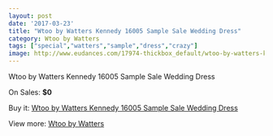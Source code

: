 ```yaml
---
layout: post
date: '2017-03-23'
title: "Wtoo by Watters Kennedy 16005 Sample Sale Wedding Dress"
category: Wtoo by Watters
tags: ["special","watters","sample","dress","crazy"]
image: http://www.eudances.com/17974-thickbox_default/wtoo-by-watters-kennedy-16005-sample-sale-wedding-dress.jpg
---
```

Wtoo by Watters Kennedy 16005 Sample Sale Wedding Dress

On Sales: **$0**
<a href="https://www.eudances.com/en/wtoo-by-watters/5217-wtoo-by-watters-kennedy-16005-sample-sale-wedding-dress.html"><amp-img layout="responsive" width="600" height="600" src="//www.eudances.com/17974-thickbox_default/wtoo-by-watters-kennedy-16005-sample-sale-wedding-dress.jpg" alt="Wtoo by Watters Kennedy 16005 Sample Sale Wedding Dress 0" /></a>
<a href="https://www.eudances.com/en/wtoo-by-watters/5217-wtoo-by-watters-kennedy-16005-sample-sale-wedding-dress.html"><amp-img layout="responsive" width="600" height="600" src="//www.eudances.com/17977-thickbox_default/wtoo-by-watters-kennedy-16005-sample-sale-wedding-dress.jpg" alt="Wtoo by Watters Kennedy 16005 Sample Sale Wedding Dress 1" /></a>
<a href="https://www.eudances.com/en/wtoo-by-watters/5217-wtoo-by-watters-kennedy-16005-sample-sale-wedding-dress.html"><amp-img layout="responsive" width="600" height="600" src="//www.eudances.com/17976-thickbox_default/wtoo-by-watters-kennedy-16005-sample-sale-wedding-dress.jpg" alt="Wtoo by Watters Kennedy 16005 Sample Sale Wedding Dress 2" /></a>
<a href="https://www.eudances.com/en/wtoo-by-watters/5217-wtoo-by-watters-kennedy-16005-sample-sale-wedding-dress.html"><amp-img layout="responsive" width="600" height="600" src="//www.eudances.com/17975-thickbox_default/wtoo-by-watters-kennedy-16005-sample-sale-wedding-dress.jpg" alt="Wtoo by Watters Kennedy 16005 Sample Sale Wedding Dress 3" /></a>

Buy it: [Wtoo by Watters Kennedy 16005 Sample Sale Wedding Dress](https://www.eudances.com/en/wtoo-by-watters/5217-wtoo-by-watters-kennedy-16005-sample-sale-wedding-dress.html "Wtoo by Watters Kennedy 16005 Sample Sale Wedding Dress")

View more: [Wtoo by Watters](https://www.eudances.com/en/49-wtoo-by-watters "Wtoo by Watters")